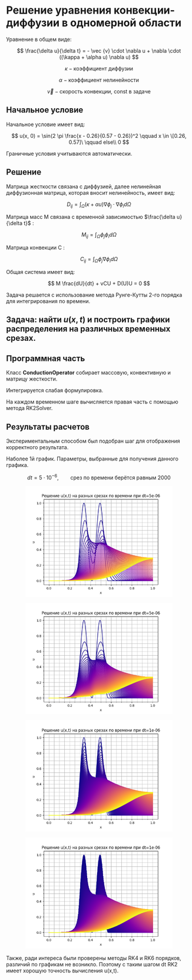 # Решение уравнения конвекции-диффузии в одномерной области

Уравнение в общем виде:

$$
\frac{\delta u}{\delta t} = - \vec {v} \cdot \nabla u + \nabla \cdot ((\kappa + \alpha u) \nabla u)
$$

$$
\kappa - \text{коэффициент диффузии}
$$

$$
\alpha - \text{коэффициент нелинейности}
$$

$$
\vec{v} - \text{скорость конвекции, const в задаче}
$$

## Начальное условие 

Начальное условие имеет вид:

$$
u(x, 0) = \sin(2 \pi \frac{x - 0.26}{0.57 - 0.26})^2 \qquad x \in \[0.26, 0.57]\ \qquad else\\ 0
$$

Граничные условия учитываются автоматически.

## Решение

Матрица жесткости связана с диффузией, далее нелинейная диффузионная матрица, которая вносит нелинейность, имеет вид:

$$
D_{ij} = \int_{\Omega} (\kappa + \alpha u) \nabla \phi_j \cdot \nabla \phi_i d \Omega
$$

Матрица масс M связана с временной зависимостью $\frac{\delta u}{\delta t}$ :

$$
M_{ij}= \int_{\Omega} \phi_j \phi_i d \Omega
$$

Матрица конвекции C :

$$
C_{ij} = \int_{\Omega} \phi_j \nabla \phi_i d \Omega
$$

Общая система имеет вид:

$$
M \frac{dU}{dt} + vCU + D(U)U = 0
$$

Задача решается с использование метода Рунге-Кутты 2-го порядка для интегрирования по времени.


## Задача: найти $u(x, t)$ и построить графики распределения на различных временных срезах.

## Программная часть

Класс $\textbf{ConductionOperator}$ собирает массовую, конвективную и матрицу жесткости.

Интегрируется слабая формулировка.

На каждом временном шаге вычисляется правая часть с помощью метода RK2Solver.

## Результаты расчетов

Экспериментальным способом был подобран шаг для отображения корректного результата.

Наболее 1й график. Параметры, выбранные для получения данного графика.

$$
dt = 5 \cdot 10^{-6},\qquad \text{срез по времени берётся равным 2000}
$$

<p align="center">
 <img width="400px" src="resultsss_dt=5e-06_vis_st=2000.png" alt="qr"/>
</p>

<p align="center">
 <img width="400px" src="resultsss_dt=5e-06_vis_st=1000.png" alt="qr"/>
</p>

<p align="center">
 <img width="400px" src="resultsss10_vis_steps=2000.png" alt="qr"/>
</p>

<p align="center">
 <img width="400px" src="resultsss_dt=1e-06_vis_st=200.png" alt="qr"/>
</p>

Также, ради интереса были проверены методы RK4 и RK6 порядков, различий по графикам не возникло. Поэтому с таким шагом dt RK2 имеет хорошую точность вычисления u(x,t).
